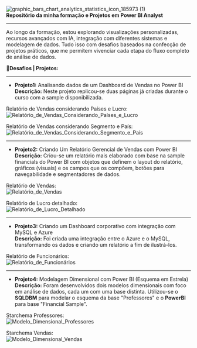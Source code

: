 ![graphic_bars_chart_analytics_statistics_icon_185973 (1)](https://github.com/user-attachments/assets/50f69557-2315-4884-b8fd-e36fff28cb63)  
**Repositório da minha formação e Projetos em Power BI Analyst**  
***

Ao longo da formação, estou explorando visualizações personalizadas, recursos avançados com IA, integração com diferentes sistemas e modelagem de dados. Tudo isso com desafios baseados na confecção de projetos práticos, que me permitem vivenciar cada etapa do fluxo completo de análise de dados.  

📝**Desafios | Projetos:**
***

- **Projeto1:** Analisando dados de um Dashboard de Vendas no Power BI  
**Descrição:** Neste projeto replicou-se duas páginas já criadas durante o curso com a sample disponibilizada.  


Relatório de Vendas considerando Países e Lucro:  
![Relatório_de_Vendas_Considerando_Países_e_Lucro](https://github.com/user-attachments/assets/0f8e4e47-b3b0-41a3-9402-0ab85deb7086)

Relatório de Vendas considerando Segmento e País:  
![Relatório_de_Vendas_Considerando_Segmento_e_País](https://github.com/user-attachments/assets/778b657f-8473-4494-955d-adf0c83db861)

***

- **Projeto2:** Criando Um Relatório Gerencial de Vendas com Power BI  
**Descrição:** Criou-se um relatório mais elaborado com base na sample financials do Power BI com objetos que definem o layout do relatório, gráficos (visuais) e os campos que os compõem, botões para navegabilidade e segmentadores de dados.  


Relatório de Vendas:  
![Relatório_de_Vendas](https://github.com/user-attachments/assets/2b6f027f-a3d7-442d-b8ef-97c0d0d2b6c7)

Relatório de Lucro detalhado:  
![Relatório_de_Lucro_Detalhado](https://github.com/user-attachments/assets/ff8bd9b0-c544-4294-808d-3e9e1b88a18e)

***

- **Projeto3:** Criando um Dashboard corporativo com integração com MySQL e Azure  
**Descrição:** Foi criada uma integração entre o Azure e o MySQL, transformando os dados e criando um relatório a fim de ilustrá-los.  


Relatório de Funcionários:  
![Relatório_de_Funcionários](https://github.com/user-attachments/assets/bfc9a677-634d-411f-83df-5993ed106225)

***

- **Projeto4:** Modelagem Dimensional com Power BI (Esquema em Estrela)  
**Descrição:** Foram desenvolvidos dois modelos dimensionais com foco em análise de dados, cada um com uma base distinta. Utilizou-se o **SQLDBM** para modelar o esquema da base "Professores" e o **PowerBI** para base "Financial Sample". 


Starchema Professores:  
![Modelo_Dimensional_Professores](https://github.com/user-attachments/assets/efc70c81-86f9-4cf0-8dd1-fa94e36f4ccc)


Starchema Vendas:  
![Modelo_Dimensional_Vendas](https://github.com/user-attachments/assets/48be5360-9a6b-470a-8cfe-147ec8f540c9)
